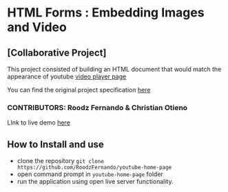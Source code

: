 # HTML Forms : Embedding Images and Video

## [Collaborative Project]

This project consisted of building an HTML document that would match the appearance of youtube [video player page](https://www.youtube.com/watch?v=V74l_zS1x8E)

You can find the original project specification [here](https://www.theodinproject.com/courses/html5-and-css3/lessons/embedding-images-and-video)

### CONTRIBUTORS: Roodz Fernando & Christian Otieno

LInk to live demo [here](https://RoodzFernando.github.io/youtube-home-page/)

## How to Install and use

- clone the repository ```git clone https://github.com/RoodzFernando/youtube-home-page```
- open command prompt in ```youtube-home-page``` folder
- run the application using open live server functionality.
